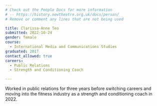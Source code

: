 ```yaml
---
# Check out the People Docs for more information 
# -- https://history.newtheatre.org.uk/docs/person/
# Remove or comment any lines that are not being used 

title: Clarissa-Anne Teo
submitted: 2022-10-24
gender: female 
course: 
  - International Media and Communications Studies
graduated: 2017
contact_allowed: true
careers:
  - Public Relations
  - Strength and Conditioning Coach 

--- 
```


Worked in public relations for three years before switching careers and moving into the fitness industry as a strength and conditioning coach in 2022.

